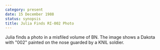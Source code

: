 ```yaml
---
category: present
date: 15 December 1988
status: synopsis
title: Julia Finds RI-002 Photo
---
```


Julia finds a photo in a misfiled volume of  BN.
The image shows a Dakota with "002" painted on the nose guarded by a
KNIL soldier. 
